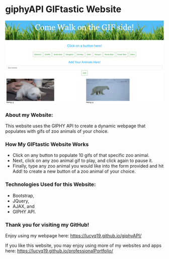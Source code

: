 # giphyAPI GIFtastic Website

![Image of giphyAPI GIF-tastic](./assets/images/giphyAPI.png)

### About my Website:

This website uses the GIPHY API to create a dynamic webpage that populates with gifs of zoo animals of your choice.

### How My GIFtastic Website Works

* Click on any button to populate 10 gifs of that specific zoo animal.
* Next, click on any zoo animal gif to play, and click again to pause it.
* Finally, type any zoo animal you would like into the form provided and hit Add! to create a new button of a zoo animal of your choice.

### Technologies Used for this Website:

* Bootstrap, 
* JQuery, 
* AJAX, and
* GIPHY API.

### Thank you for visiting my GitHub!
Enjoy using my webpage here: https://lucyq19.github.io/giphyAPI/


If you like this website, you may enjoy using more of my websites and apps here: https://lucyq19.github.io/professionalPortfolio/